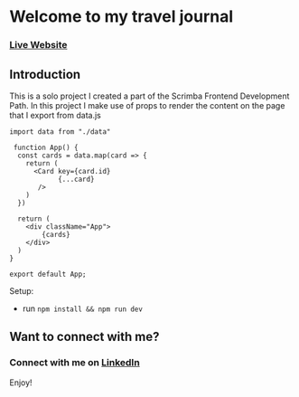 # Welcome to my travel journal

### [Live Website](https://travel-journal-2.netlify.app/)

## Introduction

This is a solo project I created a part of the Scrimba Frontend Development Path.
In this project I make use of props to render the content on the page that I export from data.js

```
import data from "./data"

 function App() {
  const cards = data.map(card => {
    return (
      <Card key={card.id}
            {...card}
       />
    )
  })

  return (
    <div className="App">
        {cards}
    </div>
  )
}

export default App;

```

Setup:

- run `npm install && npm run dev `

## Want to connect with me?

### Connect with me on [LinkedIn](https://www.linkedin.com/in/vutomi-luigi-khosa)

Enjoy!
